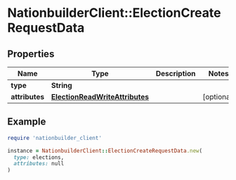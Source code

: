 # NationbuilderClient::ElectionCreateRequestData

## Properties

| Name | Type | Description | Notes |
| ---- | ---- | ----------- | ----- |
| **type** | **String** |  |  |
| **attributes** | [**ElectionReadWriteAttributes**](ElectionReadWriteAttributes.md) |  | [optional] |

## Example

```ruby
require 'nationbuilder_client'

instance = NationbuilderClient::ElectionCreateRequestData.new(
  type: elections,
  attributes: null
)
```

